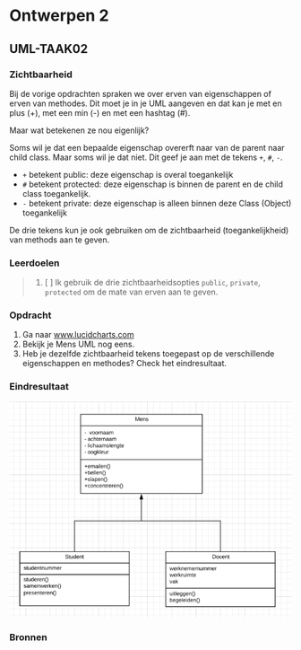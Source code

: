 # Ontwerpen 2

## UML-TAAK02

### Zichtbaarheid

Bij de vorige opdrachten spraken we over erven van eigenschappen of erven van methodes. Dit moet je in je UML aangeven en dat kan je met en plus (+), met een min (-) en met een hashtag (#).

Maar wat betekenen ze nou eigenlijk?

Soms wil je dat een bepaalde eigenschap overerft naar van de parent naar child class. Maar soms wil je dat niet. Dit geef je aan met de tekens `+`, `#`, `-`.

- `+` betekent public: deze eigenschap is overal toegankelijk
- `#` betekent protected: deze eigenschap is binnen de parent en de child class toegankelijk.
- `-` betekent private: deze eigenschap is alleen binnen deze Class (Object) toegankelijk

De drie tekens kun je ook gebruiken om de zichtbaarheid (toegankelijkheid) van methods aan te geven.

### Leerdoelen

> 1. [ ] Ik gebruik de drie zichtbaarheidsopties `public`, `private`, `protected` om de mate van erven aan te geven.

### Opdracht

1. Ga naar www.lucidcharts.com
2. Bekijk je Mens UML nog eens.
3. Heb je dezelfde zichtbaarheid tekens toegepast op de verschillende eigenschappen en methodes? Check het eindresultaat.

### Eindresultaat

![Eindresultaat](images/eindresultaat.png)

### Bronnen
